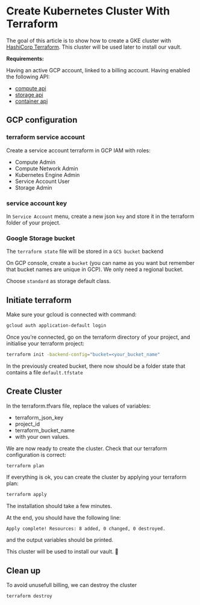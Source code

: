 # Create Kubernetes Cluster With Terraform

The goal of this article is to show how to create a GKE cluster with [HashiCorp Terraform](https://www.terraform.io/). This cluster will be used later to install our vault.

**Requirements:**

Having an active GCP account, linked to a billing account.
Having enabled the following API:

- [compute api](https://console.cloud.google.com/apis/library/compute.googleapis.com)
- [storage api](https://console.cloud.google.com/apis/library/storage.googleapis.com)
- [container api](https://console.cloud.google.com/apis/library/container.googleapis.com)

## GCP configuration

### terraform service account

Create a service account terraform in GCP IAM with roles:

- Compute Admin
- Compute Network Admin
- Kubernetes Engine Admin
- Service Account User
- Storage Admin

### service account key

In `Service Account` menu, create a new json `key` and store it in the terraform folder of your project.

### Google Storage bucket

The `terraform state` file will be stored in a `GCS bucket` backend

On GCP console, create a `bucket` (you can name as you want but remember that bucket names are unique in GCP). We only need a regional bucket.

Choose `standard` as storage default class.

## Initiate terraform

Make sure your gcloud is connected with command:

```bash
gcloud auth application-default login
```

Once you’re connected, go on the terraform directory of your project, and initialise your terraform project:

```bash
terraform init -backend-config="bucket=<your_bucket_name"
```

In the previously created bucket, there now should be a folder state that contains a file `default.tfstate`

## Create Cluster

In the terraform.tfvars file, replace the values of variables:

- terraform_json_key
- project_id
- terraform_bucket_name
- with your own values.

We are now ready to create the cluster. Check that our terraform configuration is correct:

```bash
terraform plan
```

If everything is ok, you can create the cluster by applying your terraform plan:

```bash
terraform apply
```

The installation should take a few minutes.

At the end, you should have the following line:

`Apply complete! Resources: 8 added, 0 changed, 0 destroyed.`

and the output variables should be printed.

This cluster will be used to install our vault. 🙂

## Clean up

To avoid unusefull billing, we can destroy the cluster

```bash
terraform destroy
```
